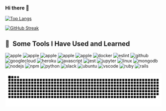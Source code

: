 ### Hi there 👋

<!--
**vshevchenko12/vshevchenko12** is a ✨ _special_ ✨ repository because its `README.md` (this file) appears on your GitHub profile.

Here are some ideas to get you started:

- 🔭 I’m currently working on ...
- 🌱 I’m currently learning ...
- 👯 I’m looking to collaborate on ...
- 🤔 I’m looking for help with ...
- 💬 Ask me about ...
- 📫 How to reach me: ...
- 😄 Pronouns: ...
- ⚡ Fun fact: ...
-->

<!-- ### :fire: My GitHub History : -->

<!-- [![Vitalli's GitHub stats-Dark](https://github-readme-stats.vercel.app/api?username=vshevchenko12&show_icons=true&theme=vision-friendly-dark&count_private=true&include_all_commits=false)](https://github.com/anuraghazra/github-readme-stats#gh-dark-mode-only) -->

[![Top Langs](https://github-readme-stats.vercel.app/api/top-langs/?username=vshevchenko12&layout=compact&theme=vision-friendly-dark)](https://github.com/anuraghazra/github-readme-stats&count_private=true)

[![GitHub Streak](http://github-readme-streak-stats.herokuapp.com?user=vshevchenko12&theme=dark&background=000000)](https://git.io/streak-stats)



<h2> 🚀 &nbsp;Some Tools I Have Used and Learned</h2>
<p align="left">
<img src="https://cdn.jsdelivr.net/gh/devicons/devicon/icons/apple/apple-original.svg" alt="apple" width="45" height="45"/>
<img src="https://cdn.jsdelivr.net/gh/devicons/devicon/icons/babel/babel-original.svg" alt="apple" width="45" height="45"/>
<img src="https://cdn.jsdelivr.net/gh/devicons/devicon/icons/bootstrap/bootstrap-original.svg" alt="apple" width="45" height="45"/>
<img src="https://cdn.jsdelivr.net/gh/devicons/devicon/icons/chrome/chrome-original-wordmark.svg" alt="apple" width="45" height="45"/>
<img src="https://cdn.jsdelivr.net/gh/devicons/devicon/icons/css3/css3-plain-wordmark.svg" alt="apple" width="45" height="45"/>
<img src="https://cdn.jsdelivr.net/gh/devicons/devicon/icons/docker/docker-original-wordmark.svg" alt="docker" width="45" height="45"/>
<img src="https://cdn.jsdelivr.net/gh/devicons/devicon/icons/eslint/eslint-original.svg" alt="eslint" width="45" height="45"/>
<img src="https://cdn.jsdelivr.net/gh/devicons/devicon/icons/git/git-original.svg" alt="github" width="45" height="45"/>
<img src="https://cdn.jsdelivr.net/gh/devicons/devicon/icons/googlecloud/googlecloud-original.svg" alt="googlecloud" width="45" height="45"/> 
<img src="https://cdn.jsdelivr.net/gh/devicons/devicon/icons/html5/html5-plain-wordmark.svg" alt="heroku" width="45" height="45"/>
<img src="https://cdn.jsdelivr.net/gh/devicons/devicon/icons/javascript/javascript-original.svg" alt="javascript" width="45" height="45"/>
<img src="https://cdn.jsdelivr.net/gh/devicons/devicon/icons/jest/jest-plain.svg" alt="jest" width="45" height="45"/>
<img src="https://cdn.jsdelivr.net/gh/devicons/devicon/icons/jupyter/jupyter-original-wordmark.svg" alt="jupyter" width="45" height="45"/>
<img src="https://cdn.jsdelivr.net/gh/devicons/devicon/icons/linux/linux-original.svg" alt="linux" width="45" height="45"/>
<img src="https://cdn.jsdelivr.net/gh/devicons/devicon/icons/mongodb/mongodb-original-wordmark.svg" alt="mongodb" width="45" height="45"/>
<img src="https://cdn.jsdelivr.net/gh/devicons/devicon/icons/nodejs/nodejs-original.svg" alt="nodejs" width="45" height="45"/>
<img src="https://cdn.jsdelivr.net/gh/devicons/devicon/icons/npm/npm-original-wordmark.svg" alt="npm" width="45" height="45"/>
<img src="https://cdn.jsdelivr.net/gh/devicons/devicon/icons/python/python-original-wordmark.svg" alt="python" width="45" height="45"/>
<img src="https://cdn.jsdelivr.net/gh/devicons/devicon/icons/slack/slack-original.svg" alt="slack" width="45" height="45"/>
<img src="https://cdn.jsdelivr.net/gh/devicons/devicon/icons/ubuntu/ubuntu-plain-wordmark.svg" alt="ubuntu" width="45" height="45"/>
<img src="https://cdn.jsdelivr.net/gh/devicons/devicon/icons/vscode/vscode-original-wordmark.svg" alt="vscode" width="45" height="45"/>
<img src="https://cdn.jsdelivr.net/gh/devicons/devicon/icons/ruby/ruby-plain-wordmark.svg" alt="ruby" width="45" height="45"/>
<img src="https://cdn.jsdelivr.net/gh/devicons/devicon/icons/rails/rails-plain.svg" alt="rails" width="45" height="45"/>
</p>

<!--  ![Snake animation](https://github.com/vshevchenko12/vshevchenko12/blob/output/github-contribution-grid-snake.svg) -->

<!-- </picture> -->
<!--   <source media="(prefers-color-scheme: dark)" srcset="https://raw.githubusercontent.com/platane/platane/output/github-contribution-grid-snake-dark.svg"> -->
<!--   <source media="(prefers-color-scheme: light)" srcset="https://raw.githubusercontent.com/platane/platane/output/github-contribution-grid-snake.svg"> -->
<!--   <img alt="github contribution grid snake animation" src="https://raw.githubusercontent.com/platane/platane/output/github-contribution-grid-snake.svg"> -->
<!-- </picture> -->

<!--_generated with [Platane/snk](https://github.com/Platane/snk)_ -->

![](https://raw.githubusercontent.com/vshevchenko12/vshevchenko12/output/github-contribution-grid-snake.svg)


